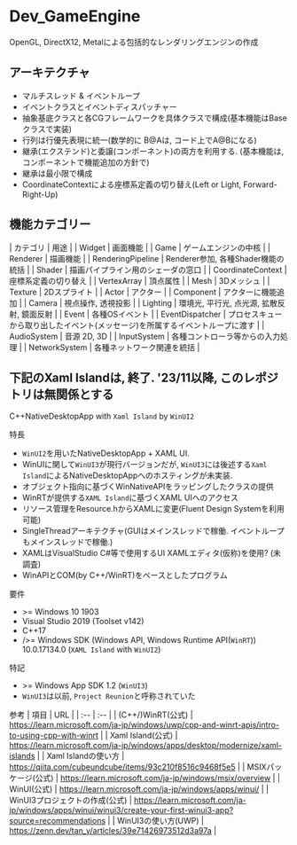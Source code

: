 # Dev_GameEngine
OpenGL, DirectX12, Metalによる包括的なレンダリングエンジンの作成

## アーキテクチャ
+ マルチスレッド & イベントループ
+ イベントクラスとイベントディスパッチャー
+ 抽象基底クラスと各CGフレームワークを具体クラスで構成(基本機能はBaseクラスで実装)
+ 行列は行優先表現に統一(数学的に B@Aは, コード上でA@Bになる)
+ 継承(エクステンド)と委譲(コンポーネント)の両方を利用する. (基本機能は, コンポーネントで機能追加の方針で)
+ 継承は最小限で構成
+ CoordinateContextによる座標系定義の切り替え(Left or Light, Forward-Right-Up)

## 機能カテゴリー
| カテゴリ | 用途 |
| Widget | 画面機能 |
| Game | ゲームエンジンの中核 |
| Renderer | 描画機能 |
| RenderingPipeline | Renderer参加, 各種Shader機能の統括 |
| Shader | 描画パイプライン用のシェーダの窓口 |
| CoordinateContext | 座標系定義の切り替え |
| VertexArray | 頂点属性 |
| Mesh | 3Dメッシュ |
| Texture | 2Dスプライト |
| Actor | アクター |
| Component | アクターに機能追加 |
| Camera | 視点操作, 透視投影 |
| Lighting | 環境光, 平行光, 点光源, 拡散反射, 鏡面反射 |
| Event | 各種OSイベント |
| EventDispatcher | プロセスキューから取り出したイベント(メッセージ)を所属するイベントループに渡す |
| AudioSystem | 音源 2D, 3D |
| InputSystem | 各種コントローラ等からの入力処理 |
| NetworkSystem | 各種ネットワーク関連を統括 |






## 下記のXaml Islandは, 終了. '23/11以降, このレポジトリは無関係とする

C++NativeDesktopApp with `Xaml Island` by `WinUI2`

特長
+ `WinUI2`を用いたNativeDesktopApp + XAML UI. 
+ WinUIに関して`WinUI3`が現行バージョンだが, `WinUI3`には後述する`Xaml Island`によるNativeDesktopAppへのホスティングが未実装.
+ オブジェクト指向に基づくWinNativeAPIをラッピングしたクラスの提供
+ WinRTが提供する`XAML Island`に基づくXAML UIへのアクセス
+ リソース管理をResource.hからXAMLに変更(Fluent Design Systemを利用可能)
+ SingleThreadアーキテクチャ(GUIはメインスレッドで稼働. イベントループもメインスレッドで稼働.)
+ XAMLはVisualStudio C#等で使用するUI XAMLエディタ(仮称)を使用? (未調査)
+ WinAPIとCOM(by C++/WinRT)をベースとしたプログラム

要件
+ \>= Windows 10 1903
+ Visual Studio 2019 (Toolset v142)
+ C++17
+ />= Windows SDK (Windows API, Windows Runtime API(`WinRT`)) 10.0.17134.0 (`XAML Island` with `WinUI2`)

特記
+ \>= Windows App SDK 1.2 (`WinUI3`)
+ `WinUI3`は以前, `Project Reunion`と呼称されていた

参考
| 項目 | URL |
| :-- | :-- |
| (C++/)WinRT(公式) | https://learn.microsoft.com/ja-jp/windows/uwp/cpp-and-winrt-apis/intro-to-using-cpp-with-winrt |
| Xaml Island(公式) | https://learn.microsoft.com/ja-jp/windows/apps/desktop/modernize/xaml-islands |
| Xaml Islandの使い方 | https://qiita.com/cubeundcube/items/93c210f8516c9468f5e5 |
| MSIXパッケージ(公式) | https://learn.microsoft.com/ja-jp/windows/msix/overview |
| WinUI(公式) | https://learn.microsoft.com/ja-jp/windows/apps/winui/ |
| WinUI3プロジェクトの作成(公式) | https://learn.microsoft.com/ja-jp/windows/apps/winui/winui3/create-your-first-winui3-app?source=recommendations |
| WinUI3の使い方(UWP) | https://zenn.dev/tan_y/articles/39e71426973512d3a97a |


